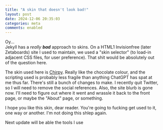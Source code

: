 ```yaml
---
title: "A skin that doesn't look bad!"
layout: post
date: 2024-12-06 20:35:03
categories: meta
comments: enabled
---
```

Oy...  
Jekyll has a <i>really <b>bad</b></i> approach to skins. On a HTML1 Invisionfree (later Zetaboards) site I used to maintain, we used a "skin selector" (to load-in adjacent CSS files, for user preference). That shit would be absolutely out of the question here.  

The skin used here is [Chirpy](https://chirpy.cotes.page/). Really like the chocolate colour, and the scripting used is probably less fragile than anything ChatGPT has spat at me thus far. There's still a bunch of changes to make. I recently quit Twitter, so I will need to remove the social references. Also, the site blurb is gone now. I'll need to figure out where it went and wrassle it back to the front page, or maybe the "About" page, or something.  

I hope you like this skin, dear reader. You're going to fucking get used to it, one way or another. I'm not doing this shlep again.  

Next update will be able the tools I use


